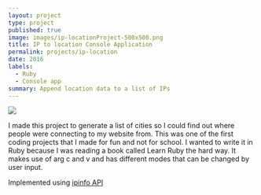 ```yaml
---
layout: project
type: project
published: true
image: images/ip-locationProject-500x500.png
title: IP to location Console Application
permalink: projects/ip-location
date: 2016
labels:
  - Ruby
  - Console app
summary: Append location data to a list of IPs
---
```


<img class="ui image" src="{{ site.baseurl }}/images/ip-locationProject.png">

I made this project to generate a list of cities so I could find out where people were connecting to my website from. This was one of the first coding projects that I made for fun and not for school. I wanted to write it in Ruby because I was reading a book called Learn Ruby the hard way. It makes use of arg c and v and has different modes that can be changed by user input.

Implemented using <a href="http://ipinfo.io/">ipinfo API</a>
